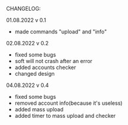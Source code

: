 CHANGELOG:

01.08.2022 v 0.1
- made commands "upload" and "info"

02.08.2022 v 0.2
- fixed some bugs
- soft will not crash after an error
- added accounts checker
- changed design

04.08.2022 v 0.4
- fixed some bugs
- removed account info(because it's useless)
- added mass upload
- added timer to mass upload and checker
